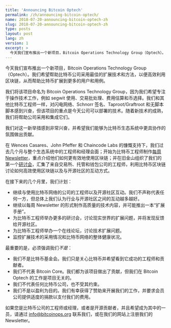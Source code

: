 ```yaml
---
title: 'Announcing Bitcoin Optech'
permalink: /zh/announcing-bitcoin-optech/
name: 2018-07-20-announcing-bitcoin-optech-zh
slug: 2018-07-20-announcing-bitcoin-optech-zh
type: posts
layout: post
lang: zh
version: 1
excerpt: >
  今天我们宣布推出一个新项目，Bitcoin Operations Technology Group（Optech）。我们希望帮助比特币公司采用最佳的扩展技术和方法，以便高效利用区块链，从而帮助比特币扩展到更多的用户和用例。
---
```


今天我们宣布推出一个新项目，Bitcoin Operations Technology Group（Optech）。我们希望帮助比特币公司采用最佳的扩展技术和方法，以便高效利用区块链，从而帮助比特币扩展到更多的用户和用例。

我们将该项目命名为 Bitcoin Operations Technology Group，因为我们希望专注于操作技术工作，例如 segwit 使用、交易批处理、费用估算和币选择。我们和其他比特币工程师一样，对闪电网络、Schnorr 签名、Taproot/Graftroot 和无脚本脚本感到兴奋，但该项目的重点是今天公司可以部署的技术。随着新技术的成熟，我们将帮助公司采用和集成它们。

我们对这一新举措感到非常兴奋，并希望我们能够为比特币生态系统中更具协作的氛围做出贡献。

在 Wences Casares、John Pfeffer 和 Chaincode Labs 的慷慨支持下，我们过去几个月与整个生态系统中的工程师和经理会面；开始为比特币工程师制作[每周 Newsletter][newsletters]，重点介绍他们如何更有效地使用区块链；并在旧金山组织了我们的第一个[研讨会][workshop]，汇集了来自交易所、托管和钱包公司的工程师，利用比特币区块链讨论如何高效使用区块链以及与开源社区的互动方式。

[newsletters]: /zh/newsletters
[workshop]: /workshops

在接下来的几个月里，我们计划：

- 继续与使用比特币网络的公司的工程师以及开源社区互动。我们不声称代表任何一方，但总体上我们认为行业与开源社区之间的互动越多越好。
- 继续以每周 Newsletter 的形式制作高质量的技术内容，并可能推出一本“扩展手册”。
- 为比特币工程师举办更多的研讨会，讨论现实世界的扩展问题，并将发现反馈给开源社区。
- 为比特币工程师举办一个在线论坛，讨论技术扩展问题。
- 监控扩展技术的采用情况和比特币网络的整体健康状况。

最重要的是，必须强调我们*不是*：

- 我们不是比特币基金会。我们只是关心比特币并希望看到它成功的工程师和贡献者。
- 我们不代表 Bitcoin Core。我们都为该项目做出了贡献，但我们在 Bitcoin Optech 的工作是项目无关的。
- 我们不代表任何比特币公司，也不受其约束。
- 我们不是以盈利为目的。我们有幸获得了赞助来开展我们的工作，并要求会员公司提供适度的捐款以支付我们的费用。

如果您是比特币公司的工程师或经理，或者是开源贡献者，并且希望成为其中的一员，请通过 [info@bitcoinops.org](mailto:info@bitcoinops.org) 联系我们，或在我们的网站上注册我们的 Newsletter。

[website]: /
